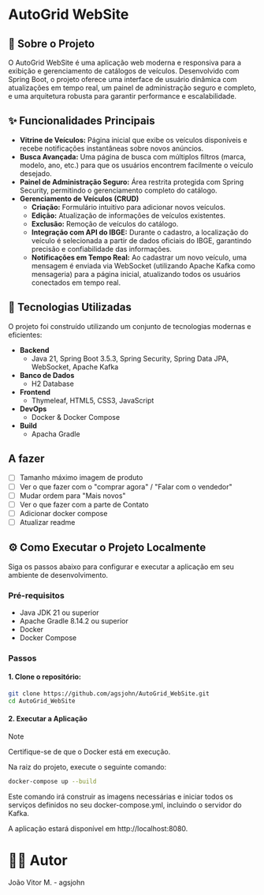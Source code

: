 # AutoGrid WebSite
## 📖 Sobre o Projeto
O AutoGrid WebSite é uma aplicação web moderna e responsiva para a exibição e gerenciamento de catálogos de veículos. Desenvolvido com Spring Boot, o projeto oferece uma interface de usuário dinâmica com atualizações em tempo real, um painel de administração seguro e completo, e uma arquitetura robusta para garantir performance e escalabilidade.

## ✨ Funcionalidades Principais
* **Vitrine de Veículos:** Página inicial que exibe os veículos disponíveis e recebe notificações instantâneas sobre novos anúncios.
* **Busca Avançada:** Uma página de busca com múltiplos filtros (marca, modelo, ano, etc.) para que os usuários encontrem facilmente o veículo desejado.
* **Painel de Administração Seguro:** Área restrita protegida com Spring Security, permitindo o gerenciamento completo do catálogo.
* **Gerenciamento de Veículos (CRUD)**
  * **Criação:** Formulário intuitivo para adicionar novos veículos.
  * **Edição:** Atualização de informações de veículos existentes.
  * **Exclusão:** Remoção de veículos do catálogo.
  * **Integração com API do IBGE:** Durante o cadastro, a localização do veículo é selecionada a partir de dados oficiais do IBGE, garantindo precisão e confiabilidade das informações.
  * **Notificações em Tempo Real:** Ao cadastrar um novo veículo, uma mensagem é enviada via WebSocket (utilizando Apache Kafka como mensageria) para a página inicial, atualizando todos os usuários conectados em tempo real.

## 🚀 Tecnologias Utilizadas
O projeto foi construído utilizando um conjunto de tecnologias modernas e eficientes:

* **Backend**
  * Java 21, Spring Boot 3.5.3, Spring Security, Spring Data JPA, WebSocket, Apache Kafka
* **Banco de Dados**
  * H2 Database
* **Frontend**
  * Thymeleaf, HTML5, CSS3, JavaScript
* **DevOps**
  * Docker & Docker Compose
* **Build**
  * Apacha Gradle

## A fazer
- [ ] Tamanho máximo imagem de produto
- [ ] Ver o que fazer com o "comprar agora" / "Falar com o vendedor"
- [ ] Mudar ordem para "Mais novos"
- [ ] Ver o que fazer com a parte de Contato
- [ ] Adicionar docker compose
- [ ] Atualizar readme

## ⚙️ Como Executar o Projeto Localmente
Siga os passos abaixo para configurar e executar a aplicação em seu ambiente de desenvolvimento.

### Pré-requisitos
* Java JDK 21 ou superior
* Apache Gradle 8.14.2 ou superior
* Docker
* Docker Compose

### Passos
#### 1. Clone o repositório:

  ```bash
  git clone https://github.com/agsjohn/AutoGrid_WebSite.git
  cd AutoGrid_WebSite
  ```

#### 2. Executar a Aplicação

> [!NOTE]
> Certifique-se de que o Docker está em execução.

Na raiz do projeto, execute o seguinte comando: 

```bash
docker-compose up --build
```
Este comando irá construir as imagens necessárias e iniciar todos os serviços definidos no seu docker-compose.yml, incluindo o servidor do Kafka.

A aplicação estará disponível em http://localhost:8080.


# 👨‍💻 Autor
João Vitor M. - agsjohn
